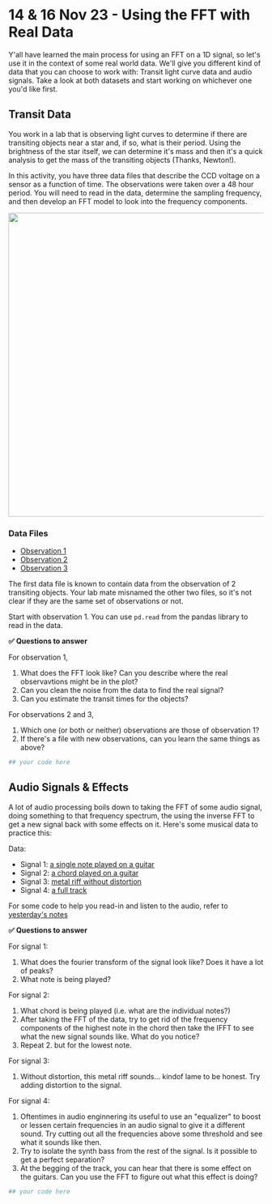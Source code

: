 # 14 & 16 Nov 23 - Using the FFT with Real Data

Y'all have learned the main process for using an FFT on a 1D signal, so let's use it in the context of some real world data. We'll give you different kind of data that you can choose to work with: Transit light curve data and audio signals. Take a look at both datasets and start working on whichever one you'd like first.


## Transit Data

You work in a lab that is observing light curves to determine if there are transiting objects near a star and, if so, what is their period. Using the brightness of the star itself, we can determine it's mass and then it's a quick analysis to get the mass of the transiting objects (Thanks, Newton!).

In this activity, you have three data files that describe the CCD voltage on a sensor as a function of time. The observations were taken over a 48 hour period. You will need to read in the data, determine the sampling frequency, and then develop an FFT model to look into the frequency components.

<img src="https://images.newscientist.com/wp-content/uploads/2019/09/26122246/c0471894-rejuvenated_gas_giant_planet_illustration-spl.jpg" width=600px>

### Data Files

* [Observation 1](https://raw.githubusercontent.com/dannycab/phy415msu/main/MMIPbook/assets/data/FFT/obs1.csv)
* [Observation 2](https://raw.githubusercontent.com/dannycab/phy415msu/main/MMIPbook/assets/data/FFT/obs2.csv)
* [Observation 3](https://raw.githubusercontent.com/dannycab/phy415msu/main/MMIPbook/assets/data/FFT/obs3.csv)

The first data file is known to contain data from the observation of 2 transiting objects. Your lab mate misnamed the other two files, so it's not clear if they are the same set of observations or not.

Start with observation 1. You can use `pd.read` from the pandas library to read in the data.

**&#9989; Questions to answer**

For observation 1,

1. What does the FFT look like? Can you describe where the real observavtions might be in the plot?
2. Can you clean the noise from the data to find the real signal?
3. Can you estimate the transit times for the objects?

For observations 2 and 3,

1. Which one (or both or neither) observations are those of observation 1?
2. If there's a file with new observations, can you learn the same things as above?


```python
## your code here
```

## Audio Signals & Effects

A lot of audio processing boils down to taking the FFT of some audio signal, doing something to that frequency spectrum, the using the inverse FFT to get a new signal back with some effects on it. Here's some musical data to practice this:

Data:

 - Signal 1: [a single note played on a guitar](https://raw.githubusercontent.com/valentine-alia/phy415fall23/main/content/assets/note.wav)
 - Signal 2: [a chord played on a guitar](https://raw.githubusercontent.com/valentine-alia/phy415fall23/main/content/assets/chord.wav)
 - Signal 3: [metal riff without distortion](https://raw.githubusercontent.com/valentine-alia/phy415fall23/main/content/assets/riff.wav)
 - Signal 4: [a full track](https://raw.githubusercontent.com/valentine-alia/phy415fall23/main/content/assets/track.wav)

For some code to help you read-in and listen to the audio, refer to [yesterday's notes](https://dannycaballero.info/phy415fall23/content/3_waves/notes-Using-FFTs.html)

**&#9989; Questions to answer**

For signal 1:

1. What does the fourier transform of the signal look like? Does it have a lot of peaks?
2. What note is being played?

For signal 2:

1. What chord is being played (i.e. what are the individual notes?)
2. After taking the FFT of the data, try to get rid of the frequency components of the highest note in the chord then take the IFFT to see what the new signal sounds like. What do you notice?
3. Repeat 2. but for the lowest note.

For signal 3:

1. Without distortion, this metal riff sounds... kindof lame to be honest. Try adding distortion to the signal.

For signal 4:

1. Oftentimes in audio enginnering its useful to use an "equalizer" to boost or lessen certain frequencies in an audio signal to give it a different sound. Try cutting out all the frequencies above some threshold and see what it sounds like then. 
2. Try to isolate the synth bass from the rest of the signal. Is it possible to get a perfect separation?
3. At the begging of the track, you can hear that there is some effect on the guitars. Can you use the FFT to figure out what this effect is doing?




```python
## your code here
```
